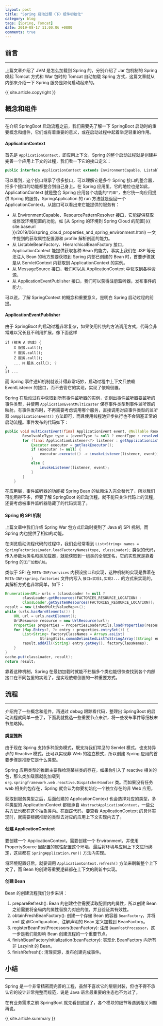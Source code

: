 ```yaml
---
layout: post
title: "Spring 启动过程（下）组件初始化"
category: blog
tags: [Spring, Tomcat]
date: 2019-08-17 11:00:06 +0800
comments: true
---
```


## 前言
---
上篇文章介绍了 JVM 是怎么加载到 Spring 的，分别介绍了 Jar 包机制的 Spring 唤起 Tomcat 方式和 War 包时的 Tomcat 自动加载 Spring 方式，这篇文章就从内部来介绍一下 Spring 服务是如何启动起来的。

{{ site.article.copyright }}

## 概念和组件
---
在介绍 SpringBoot 启动流程之前，我们需要先了解一下 SpringBoot 启动时的重要概念和组件，它们或有着重要的意义，或在启动过程中起着举足轻重的作用。

#### ApplicationContext
首先是 `ApplicationContext`，即应用上下文，Spring 的整个启动过程就是创建并完善一个应用上下文的过程，我们看一下它的接口定义：

```java
public interface ApplicationContext extends EnvironmentCapable, ListableBeanFactory, HierarchicalBeanFactory, MessageSource, ApplicationEventPublisher, ResourcePatternResolver{}
```
可以看到，这个接口继承了很多接口，可以理解它是多个 Spring 接口的整合器，把多个接口的功能都整合到自己身上。在 Spring 应用里，它的地位也是如此，ApplicationContext 就是整合 Spring 应用各个功能的`"门面"`，由它统一向应用提供 Spring 的服务，SpringApplication 的 run 方法就是返回一个 ApplicationContext。从接口可以看出来它能提供的服务有：

- 从 EnvironmentCapable、ResourcePatternResolver 接口，它能提供获取或修改环境配置的功能，如 [从 Spring 的环境到 Spring Cloud 的配置]({{ site.baseurl }}/2019/06/spring_cloud_properties_and_spring_environment.html) 一文中提到的获取属性配置源和 profile 解析剖面的能力。
- 从 ListableBeanFactory、HierarchicalBeanFactory 接口，ApplicationContext 能提供获取各种 Bean 的能力。事实上我们在 JSP 等无法注入 Bean 的地方想要获取到 Spring 内部已创建的 Bean 时，首要步骤就是从 ServletContext 内获取到 ApplicationContext 的实例。
- 从 MessageSource 接口，我们可以从 ApplicationContext 中获取到各种资源。
- 从 ApplicationEventPublisher 接口，我们可以获得注册监听器，发布事件的能力。

可以说，了解 SpringContext 的概念和重要意义，是明白 Spring 启动过程的前提。
#### ApplicationEventPublisher
由于 SpringBoot 的启动过程非常复杂，如果使用传统的方法调用方式，代码会非常难以冗长且不利用扩展，像下面这样

```
if (模块 A 完成) {
    X 服务.call();
    Y 服务.call();
    Z 服务.call();
    ... M 服务.call(); ？
}
if ...
```
而 Spring 事件通知机制就设计得非常巧妙，启动过程中上下文只依赖 EventListener 的接口，而不去管它的实现，实现了依赖倒置。

Spring 在启动过程中获取到所有事件监听器的实例，识别出事件监听器要监听的事件类型，并使用 `ApplicationEventMulticaster` 保存事件类型到事件监听器的映射。有事件发布时，不再需要考虑调用哪个服务，直接调用对应事件类型的监听器 `onApplicationEvent()` 方法即可，而且使用线程池异步执行也不会阻塞正常的启动流程。事件发布的代码如下：

```java
public void multicastEvent(final ApplicationEvent event, @Nullable ResolvableType eventType) {
		ResolvableType type = (eventType != null ? eventType : resolveDefaultEventType(event));
		for (final ApplicationListener<?> listener : getApplicationListeners(event, type)) {
			Executor executor = getTaskExecutor();
			if (executor != null) {
				executor.execute(() -> invokeListener(listener, event));
			}
			else {
				invokeListener(listener, event);
			}
		}
	}
```

在应用层，事件监听器的功能被 Spring Bean 的依赖注入完全替代了，所以我们可能用得不多，但要了解 SpringBoot 的启动流程，就不能只关注代码上的流程，还要考虑被事件监听器隐藏了的代码实现了。

#### Spring 的 SPI 机制
上篇文章中我们介绍 Spring War 包方式启动时提到了 Java 的 SPI 机制，而 Spring 内也提供了相似的功能。

在浏览启动流程代码的过程中，我们会经常看到 `List<String> names = SpringFactoriesLoader.loadFactoryNames(type, classLoader);` 类似的代码，传入参数为类名和类加载器，就能获取到一组类的全限定名，它的实现就是靠着 Spring 的`工厂加载机制`。

类似于 SPI 在 `META-INF/services` 内预设接口和实现，这种机制的实现是靠着在 `META-INF/spring.factories` 文件内写入 `接口=实现1,实现2...` 的方式来实现的，其解析方式也非常简单，如下：

```java
Enumeration<URL> urls = (classLoader != null ?
		classLoader.getResources(FACTORIES_RESOURCE_LOCATION) :
		ClassLoader.getSystemResources(FACTORIES_RESOURCE_LOCATION));
result = new LinkedMultiValueMap<>();
while (urls.hasMoreElements()) {
	URL url = urls.nextElement();
	UrlResource resource = new UrlResource(url);
	Properties properties = PropertiesLoaderUtils.loadProperties(resource);
	for (Map.Entry<?, ?> entry : properties.entrySet()) {
		List<String> factoryClassNames = Arrays.asList(
				StringUtils.commaDelimitedListToStringArray((String) entry.getValue()));
		result.addAll((String) entry.getKey(), factoryClassNames);
	}
}
cache.put(classLoader, result);
return result;
```
靠着这种机制，Spring 在最初加载时就能不扫描多个类也能很快查找到各个内部接口在不同包里的实现了，是实现依赖倒置的一种重要方式。

## 流程
---
介绍完了一些概念和组件，再通过 debug 跟踪看代码，整理出 SpringBoot 的启动流程就简单一些了，下面我就挑选一些重要节点来讲，将一些发布事件等细枝末节忽略掉。

#### 类型推断
由于现在 Spring 支持多种服务模式，既支持我们常见的 Servlet 模式，也支持异步的 Reactive 模式，还可以实现非 Web 的独立模式，所以创建 Spring 应用的首要步骤是推断它是什么类型。

Spring 应用类型的推断主要靠检测某些类的存在，如果你引入了 reactive 相关的包，那么类加载器就能加载到 `org.springframework.web.reactive.DispatcherHandler` 类。而如果没有任务 web 相关的包存在，Spring 就会认为你要初始化一个独立存在的非 Web 应用。

获取到服务类型之后，后面创建的 ApplicationContext 也会选择对应的类型，多种类型的 ApplicationContext 都继承自 `AbstractApplicationContext`，一些公共方法也都在这个抽象类内。在跟踪代码，要查看 ApplicationContext 的具体实现时，就需要根据推断的类型去对应的应用上下文实现内去了。

#### 创建 ApplicationContext
要创建一个 ApplicationContext，需要创建一个 Environment，并使用 PropertySource 里配置的属性配置这个环境，最后将环境与应用上下文进行绑定，这些都在 `SpringApplication.run()` 方法内实现。

将环境配置好后，就要调用 `ApplicationContext.refresh()` 方法来刷新整个上下文了，而 Bean 的创建等重要逻辑都在上下文的刷新中实现。

#### 创建 Bean
Bean 的创建流程我们分步来讲：

1. prepareRefresh(): Bean 的创建往往需要读取配置内的属性，所以创建 Bean 之前需要将全局内的属性替换为对应的值，并且验证其有效性。
2. obtainFreshBeanFactory(): 创建一个存储 Bean 的容器 `BeanFactory`，并将 xml 或 @Configuration、注解声明的 Bean 定义加载到 BeanFactory。
3. registerBeanPostProcessors(beanFactory): 注册 `BeanPostProcessor`，这一步是我们能影响 Bean 创建流程的一个重要节点。
4. finishBeanFactoryInitialization(beanFactory): 实现化 BeanFactory 内所有非 LazyInit 的 Bean。
5. finishRefresh(): 清理资源，发布创建完成事件。

## 小结
---
Spring 是一个非常精密而完善的工程，虽然不喜欢它的层层封装，但也不得不承认它的设计非常完整而规范，说是 Java 语言最重要的生态也不为过了。

在有业务需求之前 SpringBoot 就先看到这里了，各个模块的细节等遇到相关问题再说。

{{ site.article.summary }}
